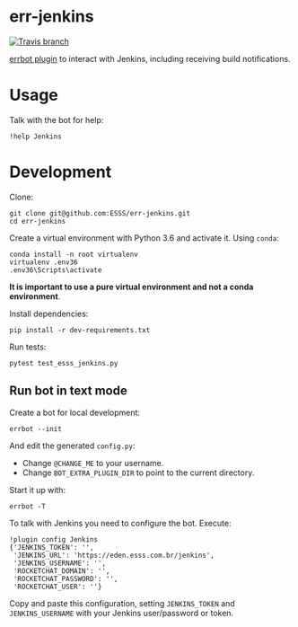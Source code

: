 # err-jenkins

[![Travis branch](https://img.shields.io/travis/ESSS/err-jenkins/master.svg)](https://travis-ci.org/ESSS/err-jenkins/)

[errbot plugin](http://errbot.io/en/latest/) to interact with Jenkins, including receiving build notifications.

# Usage

Talk with the bot for help:

```
!help Jenkins
```

# Development

Clone:

```
git clone git@github.com:ESSS/err-jenkins.git
cd err-jenkins
```

Create a virtual environment with Python 3.6 and activate it. Using `conda`:

```
conda install -n root virtualenv
virtualenv .env36
.env36\Scripts\activate
```

**It is important to use a pure virtual environment and not a conda environment**.

Install dependencies:

```
pip install -r dev-requirements.txt
```

Run tests:

```
pytest test_esss_jenkins.py
```

## Run bot in text mode

Create a bot for local development:

```
errbot --init
```

And edit the generated `config.py`:

* Change `@CHANGE_ME` to your username.
* Change `BOT_EXTRA_PLUGIN_DIR` to point to the current directory.

Start it up with:

```
errbot -T
```

To talk with Jenkins you need to configure the bot. Execute:

```
!plugin config Jenkins
{'JENKINS_TOKEN': '',
 'JENKINS_URL': 'https://eden.esss.com.br/jenkins',
 'JENKINS_USERNAME': '',
 'ROCKETCHAT_DOMAIN': '',
 'ROCKETCHAT_PASSWORD': '',
 'ROCKETCHAT_USER': ''}
```

Copy and paste this configuration, setting `JENKINS_TOKEN` and `JENKINS_USERNAME` with your Jenkins user/password or token.
